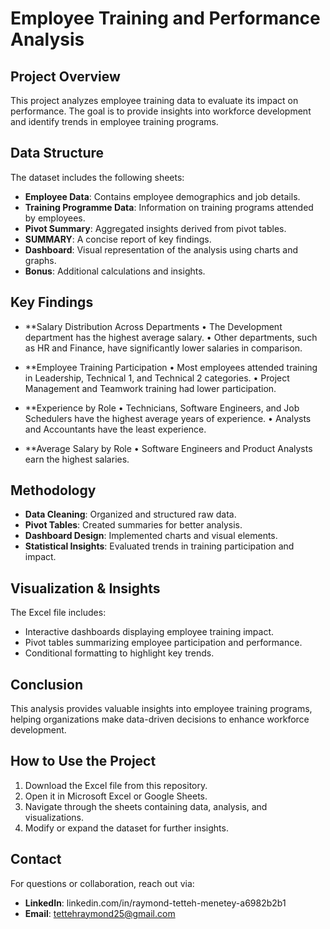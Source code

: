 # Employee Training and Performance Analysis

## Project Overview
This project analyzes employee training data to evaluate its impact on performance. The goal is to provide insights into workforce development and identify trends in employee training programs.

## Data Structure
The dataset includes the following sheets:
- **Employee Data**: Contains employee demographics and job details.
- **Training Programme Data**: Information on training programs attended by employees.
- **Pivot Summary**: Aggregated insights derived from pivot tables.
- **SUMMARY**: A concise report of key findings.
- **Dashboard**: Visual representation of the analysis using charts and graphs.
- **Bonus**: Additional calculations and insights.

## Key Findings
- **Salary Distribution Across Departments
•	The Development department has the highest average salary.
•	Other departments, such as HR and Finance, have significantly lower salaries in comparison.

- **Employee Training Participation
•	Most employees attended training in Leadership, Technical 1, and Technical 2 categories.
•	Project Management and Teamwork training had lower participation.

- **Experience by Role
•	Technicians, Software Engineers, and Job Schedulers have the highest average years of experience.
•	Analysts and Accountants have the least experience.

- **Average Salary by Role
•	Software Engineers and Product Analysts earn the highest salaries.


## Methodology
- **Data Cleaning**: Organized and structured raw data.
- **Pivot Tables**: Created summaries for better analysis.
- **Dashboard Design**: Implemented charts and visual elements.
- **Statistical Insights**: Evaluated trends in training participation and impact.

## Visualization & Insights
The Excel file includes:
- Interactive dashboards displaying employee training impact.
- Pivot tables summarizing employee participation and performance.
- Conditional formatting to highlight key trends.

## Conclusion
This analysis provides valuable insights into employee training programs, helping organizations make data-driven decisions to enhance workforce development.

## How to Use the Project
1. Download the Excel file from this repository.
2. Open it in Microsoft Excel or Google Sheets.
3. Navigate through the sheets containing data, analysis, and visualizations.
4. Modify or expand the dataset for further insights.

## Contact
For questions or collaboration, reach out via:
- **LinkedIn**: linkedin.com/in/raymond-tetteh-menetey-a6982b2b1
- **Email**: tettehraymond25@gmail.com

